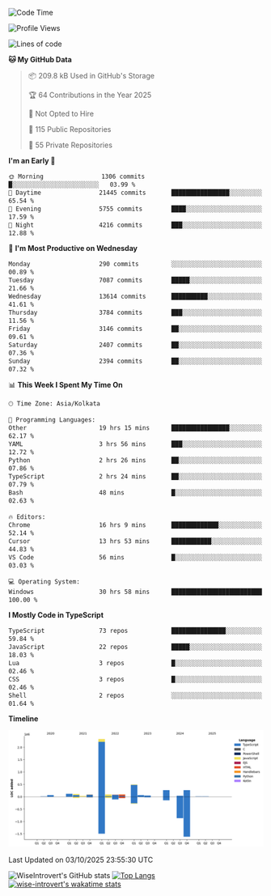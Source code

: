 <!--START_SECTION:waka-->
![Code Time](http://img.shields.io/badge/Code%20Time-4%2C351%20hrs%207%20mins-blue)

![Profile Views](http://img.shields.io/badge/Profile%20Views-7-blue)

![Lines of code](https://img.shields.io/badge/From%20Hello%20World%20I%27ve%20Written-4.2%20million%20lines%20of%20code-blue)

**🐱 My GitHub Data** 

> 📦 209.8 kB Used in GitHub's Storage 
 > 
> 🏆 64 Contributions in the Year 2025
 > 
> 🚫 Not Opted to Hire
 > 
> 📜 115 Public Repositories 
 > 
> 🔑 55 Private Repositories 
 > 
**I'm an Early 🐤** 

```text
🌞 Morning                1306 commits        █░░░░░░░░░░░░░░░░░░░░░░░░   03.99 % 
🌆 Daytime                21445 commits       ████████████████░░░░░░░░░   65.54 % 
🌃 Evening                5755 commits        ████░░░░░░░░░░░░░░░░░░░░░   17.59 % 
🌙 Night                  4216 commits        ███░░░░░░░░░░░░░░░░░░░░░░   12.88 % 
```
📅 **I'm Most Productive on Wednesday** 

```text
Monday                   290 commits         ░░░░░░░░░░░░░░░░░░░░░░░░░   00.89 % 
Tuesday                  7087 commits        █████░░░░░░░░░░░░░░░░░░░░   21.66 % 
Wednesday                13614 commits       ██████████░░░░░░░░░░░░░░░   41.61 % 
Thursday                 3784 commits        ███░░░░░░░░░░░░░░░░░░░░░░   11.56 % 
Friday                   3146 commits        ██░░░░░░░░░░░░░░░░░░░░░░░   09.61 % 
Saturday                 2407 commits        ██░░░░░░░░░░░░░░░░░░░░░░░   07.36 % 
Sunday                   2394 commits        ██░░░░░░░░░░░░░░░░░░░░░░░   07.32 % 
```


📊 **This Week I Spent My Time On** 

```text
🕑︎ Time Zone: Asia/Kolkata

💬 Programming Languages: 
Other                    19 hrs 15 mins      ████████████████░░░░░░░░░   62.17 % 
YAML                     3 hrs 56 mins       ███░░░░░░░░░░░░░░░░░░░░░░   12.72 % 
Python                   2 hrs 26 mins       ██░░░░░░░░░░░░░░░░░░░░░░░   07.86 % 
TypeScript               2 hrs 24 mins       ██░░░░░░░░░░░░░░░░░░░░░░░   07.79 % 
Bash                     48 mins             █░░░░░░░░░░░░░░░░░░░░░░░░   02.63 % 

🔥 Editors: 
Chrome                   16 hrs 9 mins       █████████████░░░░░░░░░░░░   52.14 % 
Cursor                   13 hrs 53 mins      ███████████░░░░░░░░░░░░░░   44.83 % 
VS Code                  56 mins             █░░░░░░░░░░░░░░░░░░░░░░░░   03.03 % 

💻 Operating System: 
Windows                  30 hrs 58 mins      █████████████████████████   100.00 % 
```

**I Mostly Code in TypeScript** 

```text
TypeScript               73 repos            ███████████████░░░░░░░░░░   59.84 % 
JavaScript               22 repos            █████░░░░░░░░░░░░░░░░░░░░   18.03 % 
Lua                      3 repos             █░░░░░░░░░░░░░░░░░░░░░░░░   02.46 % 
CSS                      3 repos             █░░░░░░░░░░░░░░░░░░░░░░░░   02.46 % 
Shell                    2 repos             ░░░░░░░░░░░░░░░░░░░░░░░░░   01.64 % 
```



**Timeline**

![Lines of Code chart](https://raw.githubusercontent.com/wise-introvert/wise-introvert/master/assets/bar_graph.png)


 Last Updated on 03/10/2025 23:55:30 UTC
<!--END_SECTION:waka-->

![WiseIntrovert's GitHub stats](https://github-readme-stats.vercel.app/api?username=wise-introvert&count_private=true&show_icons=true)
[![Top Langs](https://github-readme-stats.vercel.app/api/top-langs/?username=wise-introvert&langs_count=10)](https://github.com/anuraghazra/github-readme-stats)
[![wise-introvert's wakatime stats](https://github-readme-stats.vercel.app/api/wakatime?username=wiseintrovert)](https://github.com/anuraghazra/github-readme-stats)
